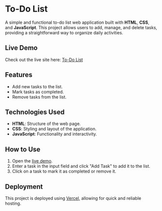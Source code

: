 # To-Do List

A simple and functional to-do list web application built with **HTML**, **CSS**, and **JavaScript**. This project allows users to add, manage, and delete tasks, providing a straightforward way to organize daily activities.

## Live Demo
Check out the live site here: [To-Do List](https://to-do-list-cyan-seven-71.vercel.app/)

## Features
- Add new tasks to the list.
- Mark tasks as completed.
- Remove tasks from the list.

## Technologies Used
- **HTML**: Structure of the web page.
- **CSS**: Styling and layout of the application.
- **JavaScript**: Functionality and interactivity.

## How to Use
1. Open the [live demo](https://to-do-list-cyan-seven-71.vercel.app/).
2. Enter a task in the input field and click "Add Task" to add it to the list.
3. Click on a task to mark it as completed or remove it.

## Deployment
This project is deployed using [Vercel](https://vercel.com/), allowing for quick and reliable hosting.

